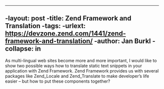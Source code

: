 ----
 -layout: post
 -title: Zend Framework and Translation
 -tags: 
 -urlext: https://devzone.zend.com/1441/zend-framework-and-translation/
 -author: Jan Burkl
 -collapse: in
----
As multi-lingual web sites become more and more important, I would like to show two possible ways how to translate static text snippets in your application with Zend Framework. Zend Framework provides us with several packages like Zend_Locale and Zend_Translate to make developer’s life easier – but how to put these components together?
